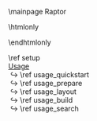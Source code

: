 <!--
SPDX-FileCopyrightText: 2006-2025 Knut Reinert & Freie Universität Berlin
SPDX-FileCopyrightText: 2016-2025 Knut Reinert & MPI für molekulare Genetik
SPDX-License-Identifier: CC-BY-4.0
-->

\mainpage Raptor

\htmlonly
<style>
    p {
        margin-bottom: 0px;
    }
    li::marker {
        content: '↪ ';
        position: absolute;
        left: 0;
    }
</style>
\endhtmlonly

\ref setup <br>
<a class="el" href="usergroup0.html">Usage</a>
<ul style="margin-top: 0px;">
  <li>\ref usage_quickstart</li>
  <li>\ref usage_prepare</li>
  <li>\ref usage_layout</li>
  <li>\ref usage_build</li>
  <li>\ref usage_search</li>
</ul>

